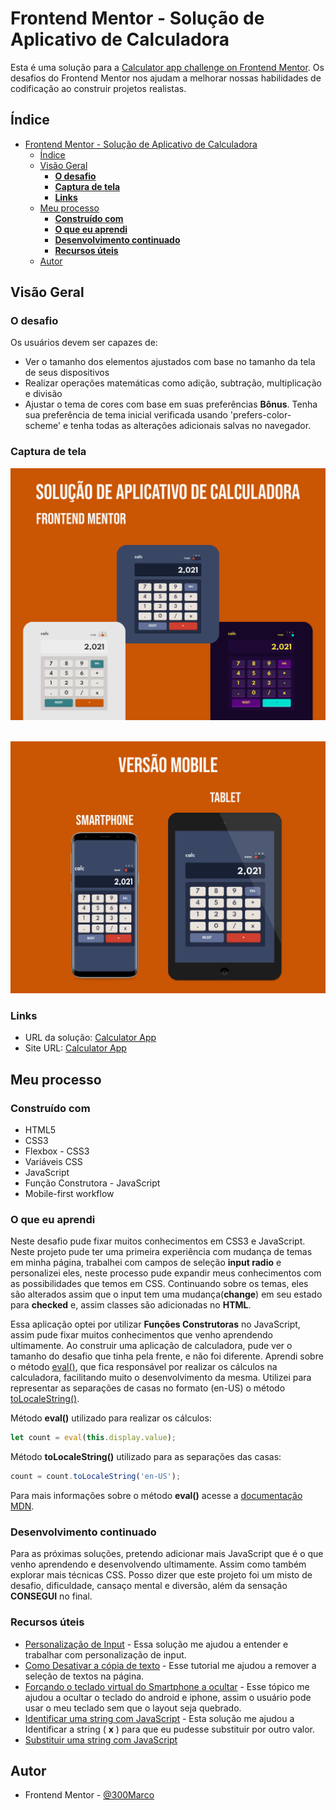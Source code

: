 # Frontend Mentor - Solução de Aplicativo de Calculadora

Esta é uma solução para a [Calculator app challenge on Frontend Mentor](https://www.frontendmentor.io/challenges/calculator-app-9lteq5N29). Os desafios do Frontend Mentor nos ajudam a melhorar nossas habilidades de codificação ao construir projetos realistas. 

## Índice

- [Frontend Mentor - Solução de Aplicativo de Calculadora](#frontend-mentor---solução-de-aplicativo-de-calculadora)
  - [Índice](#índice)
  - [Visão Geral](#visão-geral)
    - [**O desafio**](#o-desafio)
    - [**Captura de tela**](#captura-de-tela)
    - [**Links**](#links)
  - [Meu processo](#meu-processo)
    - [**Construído com**](#construído-com)
    - [**O que eu aprendi**](#o-que-eu-aprendi)
    - [**Desenvolvimento continuado**](#desenvolvimento-continuado)
    - [**Recursos úteis**](#recursos-úteis)
  - [Autor](#autor)

## Visão Geral

### **O desafio**

Os usuários devem ser capazes de:

- Ver o tamanho dos elementos ajustados com base no tamanho da tela de seus dispositivos
- Realizar operações matemáticas como adição, subtração, multiplicação e divisão
- Ajustar o tema de cores com base em suas preferências **Bônus**. Tenha sua preferência de tema inicial verificada usando 'prefers-color-scheme' e tenha todas as alterações adicionais salvas no navegador.

### **Captura de tela**

![Calculator - Web](./github/calculator.png)
<br><br>

![Home Page - Mobile](./github/calculator-mobile.png)

### **Links**

- URL da solução: [Calculator App](https://www.frontendmentor.io/solutions/html-css-TxG-NNgg7)
- Site URL: [Calculator App](https://app-calculator-marco.netlify.app)

## Meu processo

### **Construído com**

- HTML5
- CSS3
- Flexbox - CSS3
- Variáveis CSS
- JavaScript
- Função Construtora - JavaScript
- Mobile-first workflow

### **O que eu aprendi**

Neste desafio pude fixar muitos conhecimentos em CSS3 e JavaScript.<br>
Neste projeto pude ter uma primeira experiência com mudança de temas em minha página, trabalhei com campos de seleção **input radio** e personalizei eles, neste processo pude expandir meus conhecimentos com as possibilidades que temos em CSS. Continuando sobre os temas, eles são alterados assim que o input tem uma mudança(**change**) em seu estado para **checked** e, assim classes são adicionadas no **HTML**.

Essa aplicação optei por utilizar **Funções Construtoras** no JavaScript, assim pude fixar muitos conhecimentos que venho aprendendo ultimamente. Ao construir uma aplicação de calculadora, pude ver o tamanho do desafio que tinha pela frente, e não foi diferente. Aprendi sobre o método [eval()](https://developer.mozilla.org/en-US/docs/Web/JavaScript/Reference/Global_Objects/eval), que fica responsável por realizar os cálculos na calculadora, facilitando muito o desenvolvimento da mesma. Utilizei para representar as separações de casas no formato (en-US) o método [toLocaleString()](https://developer.mozilla.org/en-US/docs/Web/JavaScript/Reference/Global_Objects/Number/toLocaleString).

Método **eval()** utilizado para realizar os cálculos:

```JavaScript
let count = eval(this.display.value);
```
Método **toLocaleString()** utilizado para as separações das casas:
```JavaScript
count = count.toLocaleString('en-US');
```

Para mais informações sobre o método **eval()** acesse a [documentação MDN](https://developer.mozilla.org/en-US/docs/Web/JavaScript/Reference/Global_Objects/eval).

### **Desenvolvimento continuado**

Para as próximas soluções, pretendo adicionar mais JavaScript que é o que venho aprendendo e desenvolvendo ultimamente. Assim como também explorar mais técnicas CSS. Posso dizer que este projeto foi um misto de desafio, dificuldade, cansaço mental e diversão, além da sensação **CONSEGUI** no final.

### **Recursos úteis**

- [Personalização de Input](https://pt.stackoverflow.com/questions/470987/personalizar-input-radio) - Essa solução me ajudou a entender e trabalhar com personalização de input.
- [Como Desativar a cópia de texto](https://www.webtutorial.com.br/como-desativar-a-copia-de-texto-apenas-com-css/) - Esse tutorial me ajudou a remover a seleção de textos na página.
- [Forçando o teclado virtual do Smartphone a ocultar](https://www.ti-enxame.com/pt/javascript/html-mobile-forcando-o-teclado-virtual-ocultar/1066578799/) - Esse tópico me ajudou a ocultar o teclado do android e iphone, assim o usuário pode usar o meu teclado sem que o layout seja quebrado.
- [Identificar uma string com JavaScript](https://pt.stackoverflow.com/questions/3021/como-posso-checar-se-uma-string-cont%C3%A9m-outra-em-javascript) - Esta solução me ajudou a Identificar a string ( **x** ) para que eu pudesse substituir por outro valor.
- [Substituir uma string com JavaScript](https://www.devmedia.com.br/javascript-replace-substituindo-valores-em-uma-string/39176)

## Autor

- Frontend Mentor - [@300Marco](https://www.frontendmentor.io/profile/300Marco)
